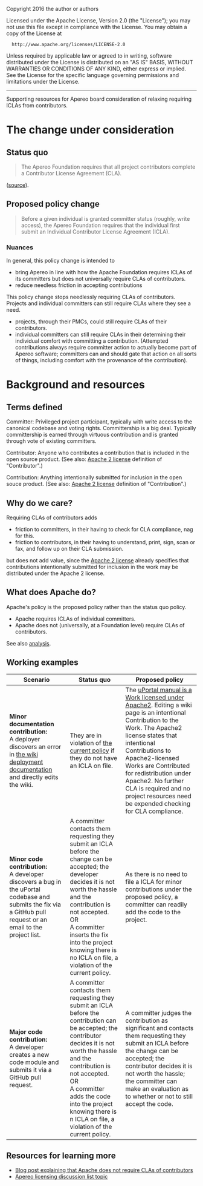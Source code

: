 Copyright 2016 the author or authors

  Licensed under the Apache License, Version 2.0 (the "License");
  you may not use this file except in compliance with the License.
  You may obtain a copy of the License at

      http://www.apache.org/licenses/LICENSE-2.0

  Unless required by applicable law or agreed to in writing, software
  distributed under the License is distributed on an "AS IS" BASIS,
  WITHOUT WARRANTIES OR CONDITIONS OF ANY KIND, either express or implied.
  See the License for the specific language governing permissions and
  limitations under the License.

-----

Supporting resources for Apereo board consideration of relaxing requiring ICLAs from contributors.

# The change under consideration

## Status quo

> The Apereo Foundation requires that all project contributors complete a Contributor License Agreement (CLA).

([source](https://www.apereo.org/licensing/agreements)).

## Proposed policy change

> Before a given individual is granted committer status (roughly, write access), the Apereo Foundation requires that the individual first submit an Individual Contributor License Agreement (ICLA).

### Nuances

In general, this policy change is intended to 

* bring Apereo in line with how the Apache Foundation requires ICLAs of its committers but does not universally require CLAs of contributors.
* reduce needless friction in accepting contributions

This policy change stops needlessly requiring CLAs of contributors. Projects and individual committers can still require CLAs where they see a need.

* projects, through their PMCs, could still require CLAs of their contributors.
* individual committers can still require CLAs in their determining their individual comfort with committing a contribution. (Attempted contributions always require committer action to actually become part of Apereo software; committers can and should gate that action on all sorts of things, including comfort with the provenance of the contribution).

# Background and resources

## Terms defined

Committer: Privileged project participant, typically with write access to the canonical codebase and voting rights. Committership is a big deal. Typically committership is earned through virtuous contribution and is granted through vote of existing committers.

Contributor: Anyone who contributes a contribution that is included in the open source product. (See also: [Apache 2 license][] definition of "Contributor".)

Contribution: Anything intentionally submitted for inclusion in the open souce product. (See also: [Apache 2 license][] definition of "Contribution".)

## Why do we care?

Requiring CLAs of contributors adds

* friction to committers, in their having to check for CLA compliance, nag for this.
* friction to contributors, in their having to understand, print, sign, scan or fax, and follow up on their CLA submission.

but does not add value, since the [Apache 2 license][] already specifies that contributions intentionally submitted for inclusion in the work may be distributed under the Apache 2 license.

## What does Apache do?

Apache's policy is the proposed policy rather than the status quo policy.

* Apache requires ICLAs of individual committers.
* Apache does not (universally, at a Foundation level) require CLAs of contributors.

See also [analysis](http://apetro.ghost.io/apache-contributors-no-cla/).

## Working examples

| Scenario  | Status quo | Proposed policy |
|---|---|---|
| **Minor documentation contribution:**<br> A deployer discovers an error in [the wiki deployment documentation][UPM43 Building and Deploying uPortal] and directly edits the wiki.  | They are in violation of [the current policy][licensing stance for uPortal manual 3.2 and later] if they do not have an ICLA on file. |  The [uPortal manual is a Work licensed under Apache2][licensing stance for uPortal manual 3.2 and later].  Editing a wiki page is an intentional Contribution to the Work. The Apache2 license states that intentional Contributions to Apache2-licensed Works are Contributed for redistribution under Apache2. No further CLA is required and no project resources need be expended checking for CLA compliance. |
| **Minor code contribution:**<br> A developer discovers a bug in the uPortal codebase and submits the fix via a GitHub pull request or an email to the project list. | A committer contacts them requesting they submit an ICLA before the change can be accepted; the developer decides it is not worth the hassle and the contribution is not accepted. <br>OR<br> A committer inserts the fix into the project knowing there is no ICLA on file, a violation of the current policy. | As there is no need to file a ICLA for minor contributions under the proposed policy, a committer can readily add the code to the project. |
| **Major code contribution:**<br> A developer creates a new code module and submits it via a GitHub pull request. | A committer contacts them requesting they submit an ICLA before the contribution can be accepted; the contributor decides it is not worth the hassle and the contribution is not accepted. <br>OR<br> A committer adds the code into the project knowing there is n ICLA on file, a violation of the current policy. | A committer judges the contribution as significant and contacts them requesting they submit an ICLA before the change can be accepted; the contributor decides it is not worth the hassle; the committer can make an evaluation as to whether or not to still accept the code. |

## Resources for learning more

* [Blog post explaining that Apache does not require CLAs of contributors](http://apetro.ghost.io/apache-contributors-no-cla/)
* [Apereo licensing discussion list topic](https://groups.google.com/a/apereo.org/d/topic/licensing-discuss/c1puG3RKZcA/discussion)

[Apache 2 license]: http://www.apache.org/licenses/LICENSE-2.0

[licensing stance for uPortal manual 3.2 and later]: https://wiki.jasig.org/display/UPC/Documentation+Licensing
[UPM43 Building and Deploying uPortal]: https://wiki.jasig.org/display/UPM43/Building+and+Deploying+uPortal
